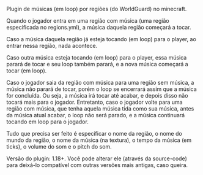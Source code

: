 Plugin de músicas (em loop) por regiões (do WorldGuard) no minecraft.

Quando o jogador entra em uma região com música (uma região especificada no regions.yml), a música daquela região começará a tocar.

Caso a música daquela região já esteja tocando (em loop) para o player, ao entrar nessa região, nada acontece.

Caso outra música esteja tocando (em loop) para o player, essa música parará de tocar e seu loop também parará, e a nova música começará a tocar (em loop).

Caso o jogador saia da região com música para uma região sem música, a música não parará de tocar, porém o loop se encerrará assim que a música for concluída. Ou seja, a música irá tocar até acabar, e depois disso não tocará mais para o jogador. 
Entretanto, caso o jogador volte para uma região com música, que tenha aquela música tida como sua música, antes da música atual acabar, o loop não será parado, e a música continuará tocando em loop para o jogador.

Tudo que precisa ser feito é específicar o nome da região, o nome do mundo da região, o nome da música (na textura), o tempo da música (em ticks), o volume do som e o pitch do som.

Versão do plugin: 1.18+. 
Você pode alterar ele (através da source-code) para deixá-lo compatível com outras versões mais antigas, caso queira. 
